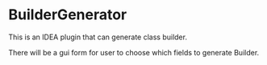 # BuilderGenerator
This is an IDEA plugin that can generate class builder.

There will be a gui form for user to choose which fields to generate Builder.